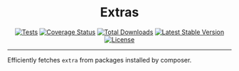 <h1 align="center">
    Extras
</h1>

<p align="center">
<a href="https://github.com/WoLfulus/extras"><img src="https://github.com/WoLfulus/extras/workflows/tests/badge.svg" alt="Tests"></a>
<a href="https://coveralls.io/github/WoLfulus/extras?branch=master"><img src="https://coveralls.io/repos/github/WoLfulus/extras/badge.svg?branch=master" alt="Coverage Status" /></a>
<a href="https://packagist.org/packages/wolfulus/extras"><img src="https://poser.pugx.org/wolfulus/extras/d/total.svg" alt="Total Downloads"></a>
<a href="https://packagist.org/packages/wolfulus/extras"><img src="https://poser.pugx.org/wolfulus/extras/v/stable.svg" alt="Latest Stable Version"></a>
<a href="https://packagist.org/packages/wolfulus/extras"><img src="https://poser.pugx.org/wolfulus/extras/license.svg" alt="License"></a>
</p>

---

Efficiently fetches `extra` from packages installed by composer.

